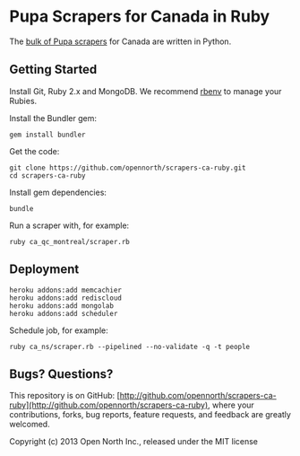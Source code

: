# Pupa Scrapers for Canada in Ruby

The [bulk of Pupa scrapers](http://github.com/opencivicdata/scrapers-ca) for Canada are written in Python.

## Getting Started

Install Git, Ruby 2.x and MongoDB. We recommend [rbenv](https://github.com/sstephenson/rbenv) to manage your Rubies.

Install the Bundler gem:

    gem install bundler

Get the code:

    git clone https://github.com/opennorth/scrapers-ca-ruby.git
    cd scrapers-ca-ruby

Install gem dependencies:

    bundle

Run a scraper with, for example:

    ruby ca_qc_montreal/scraper.rb

## Deployment

    heroku addons:add memcachier
    heroku addons:add rediscloud
    heroku addons:add mongolab
    heroku addons:add scheduler

Schedule job, for example:

    ruby ca_ns/scraper.rb --pipelined --no-validate -q -t people

## Bugs? Questions?

This repository is on GitHub: [http://github.com/opennorth/scrapers-ca-ruby](http://github.com/opennorth/scrapers-ca-ruby), where your contributions, forks, bug reports, feature requests, and feedback are greatly welcomed.

Copyright (c) 2013 Open North Inc., released under the MIT license
